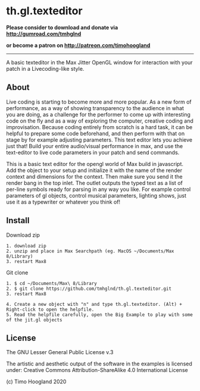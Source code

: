 # th.gl.texteditor

**Please consider to download and donate via http://gumroad.com/tmhglnd**

**or become a patron on http://patreon.com/timohoogland**

---

A basic texteditor in the Max Jitter OpenGL window for interaction with your patch in a Livecoding-like style.

## About

Live coding is starting to become more and more popular. As a new form of performance, as a way of showing transparency to the audience in what you are doing, as a challenge for the performer to come up with interesting code on the fly and as a way of exploring the computer, creative coding and improvisation. Because coding entirely from scratch is a hard task, it can be helpful to prepare some code beforehand, and then perform with that on stage by for example adjusting parameters. This text editor lets you achieve just that! Build your entire audio/visual performance in max, and use the text-editor to live code parameters in your patch and send commands.

This is a basic text editor for the opengl world of Max build in javascript. Add the object to your setup and initialize it with the name of the render context and dimensions for the context. Then make sure you send it the render bang in the top inlet. The outlet outputs the typed text as a list of per-line symbols ready for parsing in any way you like. For example control parameters of gl objects, control musical parameters, lighting shows, just use it as a typewriter or whatever you think of!

## Install

Download zip
```
1. download zip
2. unzip and place in Max Searchpath (eg. MacOS ~/Documents/Max 8/Library)
3. restart Max8
```
Git clone
```
1. $ cd ~/Documents/Max\ 8/Library
2. $ git clone https://github.com/tmhglnd/th.gl.texteditor.git
3. restart Max8
```
```
4. Create a new object with "n" and type th.gl.texteditor. (Alt) + Right-click to open the helpfile.
5. Read the helpfile carefully, open the Big Example to play with some of the jit.gl objects
```
## License

The GNU Lesser General Public License v.3

The artistic and aesthetic output of the software in the examples is licensed under:
Creative Commons Attribution-ShareAlike 4.0 International License

(c) Timo Hoogland 2020